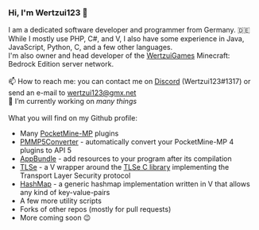 ### Hi, I'm Wertzui123 :wave:

I am a dedicated software developer and programmer from Germany. 🇩🇪
<br>While I mostly use PHP, C#, and V, I also have some experience in Java, JavaScript, Python, C, and a few other languages.
<br>I'm also owner and head developer of the <a href="https://wertzuigames.de">WertzuiGames</a> Minecraft: Bedrock Edition server network.
<br><br>:mailbox: How to reach me: you can contact me on <a href="https://discord.com">Discord</a> (Wertzui123#1317) or send an e-mail to wertzui123@gmx.net
<br>:telescope: I’m currently working on _many things_
<br><br>What you will find on my Github profile:
* Many <a href="https://pmmp.io/">PocketMine-MP</a> plugins
* <a href="https://github.com/Wertzui123/PMMP5Converter">PMMP5Converter</a> - automatically convert your PocketMine-MP 4 plugins to API 5
* <a href="https://github.com/Wertzui123/AppBundle">AppBundle</a> - add resources to your program after its compilation
* <a href="https://github.com/Wertzui123/TLSe">TLSe</a> - a V wrapper around the <a href="https://github.com/eduardsui/tlse">TLSe C library</a> implementing the Transport Layer Security protocol
* <a href="https://github.com/Wertzui123/HashMap">HashMap</a> - a generic hashmap implementation written in V that allows any kind of key-value-pairs 
* A few more utility scripts
* Forks of other repos (mostly for pull requests)
* More coming soon :wink:
